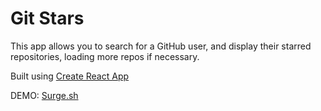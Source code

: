 # Git Stars

This app allows you to search for a GitHub user, and display their starred repositories, loading more repos if necessary.

Built using [Create React App](https://github.com/facebookincubator/create-react-app)

DEMO: [Surge.sh](http://capable-kitten.surge.sh/)